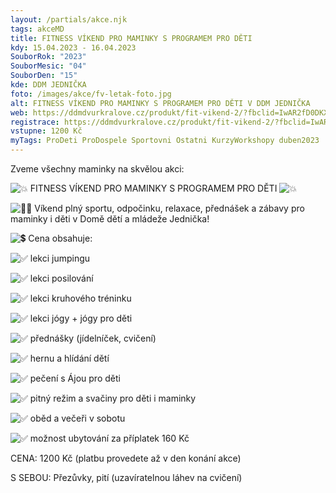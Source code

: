 ```yaml
---
layout: /partials/akce.njk
tags: akceMD
title: FITNESS VÍKEND PRO MAMINKY S PROGRAMEM PRO DĚTI
kdy: 15.04.2023 - 16.04.2023
SouborRok: "2023"
SouborMesic: "04"
SouborDen: "15"
kde: DDM JEDNIČKA
foto: /images/akce/fv-letak-foto.jpg
alt: FITNESS VÍKEND PRO MAMINKY S PROGRAMEM PRO DĚTI V DDM JEDNIČKA
web: https://ddmdvurkralove.cz/produkt/fit-vikend-2/?fbclid=IwAR2fD0DKXZmTxzUzsylxuz4SrAmn1V9W0pXvEwCcTOh9DEWrUMy7f2R4HlA
registrace: https://ddmdvurkralove.cz/produkt/fit-vikend-2/?fbclid=IwAR2fD0DKXZmTxzUzsylxuz4SrAmn1V9W0pXvEwCcTOh9DEWrUMy7f2R4HlA
vstupne: 1200 Kč
myTags: ProDeti ProDospele Sportovni Ostatni KurzyWorkshopy duben2023
---
```

Zveme všechny maminky na skvělou akci:

![💥](https://static.xx.fbcdn.net/images/emoji.php/v9/t99/1.5/16/1f4a5.png) FITNESS VÍKEND PRO MAMINKY S PROGRAMEM PRO DĚTI ![💥](https://static.xx.fbcdn.net/images/emoji.php/v9/t99/1.5/16/1f4a5.png)

![👯‍♀️](https://static.xx.fbcdn.net/images/emoji.php/v9/t83/1.5/16/1f46f_200d_2640.png) Víkend plný sportu, odpočinku, relaxace, přednášek a zábavy pro maminky i děti v Domě dětí a mládeže Jednička!

![💲](https://static.xx.fbcdn.net/images/emoji.php/v9/tb5/1.5/16/1f4b2.png) [](<>)Cena obsahuje:

![✅](https://static.xx.fbcdn.net/images/emoji.php/v9/tba/1.5/16/2705.png) lekci jumpingu

![✅](https://static.xx.fbcdn.net/images/emoji.php/v9/tba/1.5/16/2705.png) lekci posilování

![✅](https://static.xx.fbcdn.net/images/emoji.php/v9/tba/1.5/16/2705.png) lekci kruhového tréninku

![✅](https://static.xx.fbcdn.net/images/emoji.php/v9/tba/1.5/16/2705.png) lekci jógy + jógy pro děti

![✅](https://static.xx.fbcdn.net/images/emoji.php/v9/tba/1.5/16/2705.png) přednášky (jídelníček, cvičení)

![✅](https://static.xx.fbcdn.net/images/emoji.php/v9/tba/1.5/16/2705.png) hernu a hlídání dětí

![✅](https://static.xx.fbcdn.net/images/emoji.php/v9/tba/1.5/16/2705.png) pečení s Ájou pro děti

![✅](https://static.xx.fbcdn.net/images/emoji.php/v9/tba/1.5/16/2705.png) pitný režim a svačiny pro děti i maminky

![✅](https://static.xx.fbcdn.net/images/emoji.php/v9/tba/1.5/16/2705.png) oběd a večeři v sobotu

![✅](https://static.xx.fbcdn.net/images/emoji.php/v9/tba/1.5/16/2705.png) možnost ubytování za příplatek 160 Kč

CENA: 1200 Kč (platbu provedete až v den konání akce)

S SEBOU: Přezůvky, pití (uzavíratelnou láhev na cvičení)[](https://www.facebook.com/groups/1282092685941096/post_insights/1415905012559862/?__cft__[0]=AZWq4vKD0IHKc3MkOQk24Nmbq1CkaHlNBnAnuiPkFoIVN1IZ47dl-fBcCUCXgoZ0Wug9fBY6ztHA597e1qkgeWDNQR9poZj0e_GyVPMHLECqLsY0FEOpI1gB762D8ZCUSumukByHFFUZ871OeS74rO_vq8U-NgzypojPpH9apE1uQHtBFOqYqlbck1e_fXUXAPg&__tn__=*W-R)